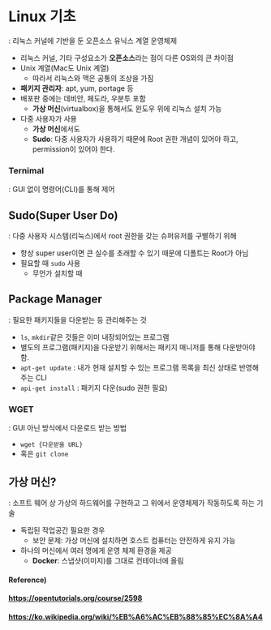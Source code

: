 # Linux 기초

: 리눅스 커널에 기반을 둔 오픈소스 유닉스 계열 운영체제



* 리눅스 커널, 기타 구성요소가 **오픈소스**라는 점이 다른 OS와의 큰 차이점
* Unix 계열(Mac도 Unix 계열)
  * 따라서 리눅스와 맥은 공통의 조상을 가짐
* **패키지 관리자**: apt, yum, portage 등
* 배포판 중에는 데비안, 페도라, 우분투 포함
  * **가상 머신**(virtualbox)을 통해서도 윈도우 위에 리눅스 설치 가능
* 다중 사용자가 사용
  * **가상 머신**에서도
  * **Sudo**: 다중 사용자가 사용하기 때문에 Root 권한 개념이 있어야 하고, permission이 있어야 한다.



### Ternimal

: GUI 없이 명령어(CLI)를 통해 제어



## Sudo(Super User Do)

: 다중 사용자 시스템(리눅스)에서 root 권한을 갖는 슈퍼유저를 구별하기 위해

* 항상 super user이면 큰 실수를 초래할 수 있기 때문에 디폴트는 Root가 아님
* 필요할 때 `sudo` 사용
  * 무언가 설치할 때



## Package Manager

: 필요한 패키지들을 다운받는 등 관리해주는 것

* `ls`, `mkdir`같은 것들은 이미 내장되어있는 프로그램
* 별도의 프로그램(패키지)을 다운받기 위해서는 패키지 매니저를 통해 다운받아야 함.
* `apt-get update` : 내가 현재 설치할 수 있는 프로그램 목록을 최신 상태로 반영해주는 CLI
* `api-get install` : 패키지 다운(sudo 권한 필요)



### WGET

: GUI 아닌 방식에서 다운로드 받는 방법

* `wget {다운받을 URL}`
* 혹은 `git clone`



## 가상 머신?

: 소프트 웨어 상 가상의 하드웨어를 구현하고 그 위에서 운영체제가 작동하도록 하는 기술

* 독립된 작업공간 필요한 경우
  * 보안 문제: 가상 머신에 설치하면 호스트 컴퓨터는 안전하게 유지 가능
* 하나의 머신에서 여러 명에게 운영 체제 환경을 제공
  * **Docker**: 스냅샷(이미지)를 그대로 컨테이너에 올림



#### Reference)

#### https://opentutorials.org/course/2598

#### https://ko.wikipedia.org/wiki/%EB%A6%AC%EB%88%85%EC%8A%A4